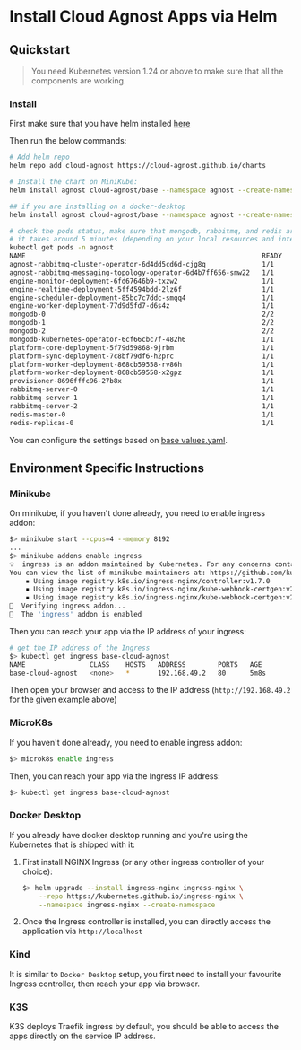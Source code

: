 # Install Cloud Agnost Apps via Helm

## Quickstart

> You need Kubernetes version 1.24 or above to make sure that all the components are working.

### Install

First make sure that you have helm installed [here](https://helm.sh/docs/intro/install/)

Then run the below commands:

```bash
# Add helm repo
helm repo add cloud-agnost https://cloud-agnost.github.io/charts

# Install the chart on MiniKube:
helm install agnost cloud-agnost/base --namespace agnost --create-namespace

## if you are installing on a docker-desktop
helm install agnost cloud-agnost/base --namespace agnost --create-namespace --set host=dockerdesktop

# check the pods status, make sure that mongodb, rabbitmq, and redis are running:
# it takes around 5 minutes (depending on your local resources and internet connection)
kubectl get pods -n agnost
NAME                                                           READY   STATUS    RESTARTS      AGE
agnost-rabbitmq-cluster-operator-6d4dd5cd6d-cjg8q              1/1     Running   0             8m8s
agnost-rabbitmq-messaging-topology-operator-6d4b7ff656-smw22   1/1     Running   0             8m8s
engine-monitor-deployment-6fd67646b9-txzw2                     1/1     Running   0             8m8s
engine-realtime-deployment-5ff4594bdd-2lz6f                    1/1     Running   0             8m8s
engine-scheduler-deployment-85bc7c7ddc-smqq4                   1/1     Running   0             8m8s
engine-worker-deployment-77d9d5fd7-d6s4z                       1/1     Running   0             8m8s
mongodb-0                                                      2/2     Running   0             7m57s
mongodb-1                                                      2/2     Running   0             6m51s
mongodb-2                                                      2/2     Running   0             5m59s
mongodb-kubernetes-operator-6cf66cbc7f-482h6                   1/1     Running   0             8m8s
platform-core-deployment-5f79d59868-9jrbm                      1/1     Running   0             8m8s
platform-sync-deployment-7c8bf79df6-h2prc                      1/1     Running   0             8m8s
platform-worker-deployment-868cb59558-rv86h                    1/1     Running   0             8m8s
platform-worker-deployment-868cb59558-x2gpz                    1/1     Running   0             83s
provisioner-8696fffc96-27b8x                                   1/1     Running   0             8m8s
rabbitmq-server-0                                              1/1     Running   0             7m49s
rabbitmq-server-1                                              1/1     Running   0             7m49s
rabbitmq-server-2                                              1/1     Running   0             7m49s
redis-master-0                                                 1/1     Running   0             8m8s
redis-replicas-0                                               1/1     Running   0             8m8s
```

You can configure the settings based on [base values.yaml](https://github.com/cloud-agnost/charts/blob/master/base/values.yaml).

## Environment Specific Instructions

### Minikube

On minikube, if you haven't done already, you need to enable ingress addon:

```bash
$> minikube start --cpus=4 --memory 8192
...
$> minikube addons enable ingress
💡  ingress is an addon maintained by Kubernetes. For any concerns contact minikube on GitHub.
You can view the list of minikube maintainers at: https://github.com/kubernetes/minikube/blob/master/OWNERS
    ▪ Using image registry.k8s.io/ingress-nginx/controller:v1.7.0
    ▪ Using image registry.k8s.io/ingress-nginx/kube-webhook-certgen:v20230312-helm-chart-4.5.2-28-g66a760794
    ▪ Using image registry.k8s.io/ingress-nginx/kube-webhook-certgen:v20230312-helm-chart-4.5.2-28-g66a760794
🔎  Verifying ingress addon...
🌟  The 'ingress' addon is enabled
```

Then you can reach your app via the IP address of your ingress:

```bash
# get the IP address of the Ingress
$> kubectl get ingress base-cloud-agnost
NAME                CLASS    HOSTS   ADDRESS        PORTS   AGE
base-cloud-agnost   <none>   *       192.168.49.2   80      5m8s
```

Then open your browser and access to the IP address (`http://192.168.49.2` for the given example above)

### MicroK8s

If you haven't done already, you need to enable ingress addon:

```bash
$> microk8s enable ingress
```

Then, you can reach your app via the Ingress IP address:

```bash
$> kubectl get ingress base-cloud-agnost
```

### Docker Desktop

If you already have docker desktop running and you're using the Kubernetes that is shipped with it:

 1. First install NGINX Ingress (or any other ingress controller of your choice):

    ```bash
    $> helm upgrade --install ingress-nginx ingress-nginx \
        --repo https://kubernetes.github.io/ingress-nginx \
        --namespace ingress-nginx --create-namespace
    ```

 2. Once the Ingress controller is installed, you can directly access the application via `http://localhost`

### Kind

It is similar to `Docker Desktop` setup, you first need to install your favourite Ingress controller, then reach your app via browser.

### K3S

K3S deploys Traefik ingress by default, you should be able to access the apps directly on the service IP address.
